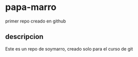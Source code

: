 # papa-marro
primer repo creado en github

## descripcion
Este es un repo de soymarro, creado solo para el curso de git
